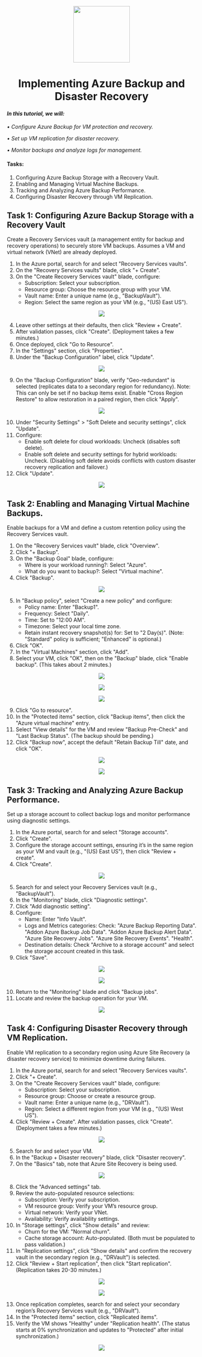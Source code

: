 <p align="center">
  <img src="https://github.com/user-attachments/assets/3735c0e1-2d24-4189-bf99-ea8d490f33c9" width="150" height="auto">
  <h1 align="center">Implementing Azure Backup and Disaster Recovery</h1>
</p>

#### *In this tutorial, we will:*
*•	Configure Azure Backup for VM protection and recovery.*

*•	Set up VM replication for disaster recovery.*

*•	Monitor backups and analyze logs for management.*

#### Tasks:
 1. Configuring Azure Backup Storage with a Recovery Vault.
 2. Enabling and Managing Virtual Machine Backups.
 3. Tracking and Analyzing Azure Backup Performance.
 4. Configuring Disaster Recovery through VM Replication.

## Task 1: Configuring Azure Backup Storage with a Recovery Vault

Create a Recovery Services vault (a management entity for backup and recovery operations) to securely store VM backups. Assumes a VM and virtual network (VNet) are already deployed.

1.	In the Azure portal, search for and select "Recovery Services vaults".
2.	On the "Recovery Services vaults" blade, click "+ Create".
3.	On the "Create Recovery Services vault" blade, configure:
    -  Subscription: Select your subscription.
    -  Resource group: Choose the resource group with your VM.
    -  Vault name: Enter a unique name (e.g., "BackupVault").
    -  Region: Select the same region as your VM (e.g., "(US) East US").

<p align="center">
<img src="https://github.com/user-attachments/assets/d114e8db-17f1-4dae-8be7-132993f3bf57">
</p>

4.	Leave other settings at their defaults, then click "Review + Create".
5.	After validation passes, click "Create". (Deployment takes a few minutes.)
6.	Once deployed, click "Go to Resource".
7.	In the "Settings" section, click "Properties".
8.	Under the "Backup Configuration" label, click "Update".

<p align="center">
<img src="https://github.com/user-attachments/assets/ccdf319b-8b95-4730-aa29-af10e9812ea9">
</p>

9.	On the "Backup Configuration" blade, verify "Geo-redundant" is selected (replicates data to a secondary region for redundancy). Note: This can only be set if no backup items exist. Enable "Cross Region Restore" to allow restoration in a paired region, then click "Apply".

<p align="center">
<img src="https://github.com/user-attachments/assets/75a6b592-2545-47ae-a537-90804c9d772e">
</p>

10.	Under "Security Settings" > "Soft Delete and security settings", click "Update".
11.	Configure:
    -  Enable soft delete for cloud workloads: Uncheck (disables soft delete).
    -  Enable soft delete and security settings for hybrid workloads: Uncheck. (Disabling soft delete avoids conflicts with custom disaster recovery replication and failover.)
12.	Click "Update".

<p align="center">
<img src="https://github.com/user-attachments/assets/be87de72-456d-4ea5-bbdf-e1011ac9538d">
</p>

## Task 2: Enabling and Managing Virtual Machine Backups.

Enable backups for a VM and define a custom retention policy using the Recovery Services vault.

1.	On the "Recovery Services vault" blade, click "Overview".
2.	Click "+ Backup".
3.	On the "Backup Goal" blade, configure:
    -  Where is your workload running?: Select "Azure".
    -  What do you want to backup?: Select "Virtual machine".
4.	Click "Backup".

<p align="center">
<img src="https://github.com/user-attachments/assets/511ab692-9c26-48f4-918d-591b587ee5c2">
</p>

5.	In "Backup policy", select "Create a new policy" and configure:
    -  Policy name: Enter "Backup1".
    -  Frequency: Select "Daily".
    -  Time: Set to "12:00 AM".
    -  Timezone: Select your local time zone.
    -  Retain instant recovery snapshot(s) for: Set to "2 Day(s)". (Note: "Standard" policy is sufficient; "Enhanced" is optional.)
6.	Click "OK".
7.	In the "Virtual Machines" section, click "Add".
8.	Select your VM, click "OK", then on the "Backup" blade, click "Enable backup". (This takes about 2 minutes.)

<p align="center">
<img src="https://github.com/user-attachments/assets/73420444-c237-410c-b95a-30c603c27192">
</p>

<p align="center">
<img src="https://github.com/user-attachments/assets/f402c007-6a82-4df6-8dc8-b10b0471b5da">
</p>

<p align="center">
<img src="https://github.com/user-attachments/assets/a2e5e6c3-1bfd-4746-b034-88c1b9ca8946">
</p>

9.	Click "Go to resource".
10.	In the "Protected items" section, click "Backup items", then click the "Azure virtual machine" entry.
11.	Select "View details" for the VM and review "Backup Pre-Check" and "Last Backup Status". (The backup should be pending.)
12.	Click "Backup now", accept the default "Retain Backup Till" date, and click "OK".

<p align="center">
<img src="https://github.com/user-attachments/assets/21b60186-8f6d-4e8c-a8aa-f70d17e84e5f">
</p>

<p align="center">
<img src="https://github.com/user-attachments/assets/76284a2f-f24d-4f9f-ba66-b72ae63ef8c6">
</p>

## Task 3: Tracking and Analyzing Azure Backup Performance.

Set up a storage account to collect backup logs and monitor performance using diagnostic settings.

1.	In the Azure portal, search for and select "Storage accounts".
2.	Click "Create".
3.	Configure the storage account settings, ensuring it’s in the same region as your VM and vault (e.g., "(US) East US"), then click "Review + create".
4.	Click "Create".

<p align="center">
<img src="https://github.com/user-attachments/assets/a448fbfe-1d7c-46fd-bed0-88485aed56e0">
</p>

5.	Search for and select your Recovery Services vault (e.g., "BackupVault").
6.	In the "Monitoring" blade, click "Diagnostic settings".
7.	Click "Add diagnostic setting".
8.	Configure:
    -  Name: Enter "Info Vault".
    -  Logs and Metrics categories: Check: "Azure Backup Reporting Data". "Addon Azure Backup Job Data". "Addon Azure Backup Alert Data". "Azure Site Recovery Jobs". "Azure Site Recovery Events". "Health".
    -  Destination details: Check "Archive to a storage account" and select the storage account created in this task.
9.	Click "Save".

<p align="center">
<img src="https://github.com/user-attachments/assets/ae92bf60-696d-4d86-af68-f701dc257e5d">
</p>

<p align="center">
<img src="https://github.com/user-attachments/assets/bc443050-6607-4b6d-96fc-964bc34cae13">
</p>

10.	Return to the "Monitoring" blade and click "Backup jobs".
11.	Locate and review the backup operation for your VM.

<p align="center">
<img src="https://github.com/user-attachments/assets/ce426584-f7ec-4474-a29f-429145fe8a39">
</p>

## Task 4: Configuring Disaster Recovery through VM Replication.

Enable VM replication to a secondary region using Azure Site Recovery (a disaster recovery service) to minimize downtime during failures.

1.	In the Azure portal, search for and select "Recovery Services vaults".
2.	Click "+ Create".
3.	On the "Create Recovery Services vault" blade, configure:
    -  Subscription: Select your subscription.
    -  Resource group: Choose or create a resource group.
    -  Vault name: Enter a unique name (e.g., "DRVault").
    -  Region: Select a different region from your VM (e.g., "(US) West US").
4.	Click "Review + Create". After validation passes, click "Create". (Deployment takes a few minutes.)

<p align="center">
<img src="https://github.com/user-attachments/assets/72748036-20d5-4fc7-8691-16cf25239691">
</p>

5.	Search for and select your VM.
6.	In the "Backup + Disaster recovery" blade, click "Disaster recovery".
7.	On the "Basics" tab, note that Azure Site Recovery is being used.

<p align="center">
<img src="https://github.com/user-attachments/assets/871f7d0c-4d87-43db-9c14-762b97993f65">
</p>

8.	Click the "Advanced settings" tab.
9.	Review the auto-populated resource selections:
    -  Subscription: Verify your subscription.
    -  VM resource group: Verify your VM’s resource group.
    -  Virtual network: Verify your VNet.
    -  Availability: Verify availability settings.
10.	In "Storage settings", click "Show details" and review:
    -  Churn for the VM: "Normal churn".
    -  Cache storage account: Auto-populated. (Both must be populated to pass validation.)
11.	In "Replication settings", click "Show details" and confirm the recovery vault in the secondary region (e.g., "DRVault") is selected.
12.	Click "Review + Start replication", then click "Start replication". (Replication takes 20-30 minutes.)

<p align="center">
<img src="https://github.com/user-attachments/assets/033feb44-eb03-44bc-8719-d0cbc11efec9">
</p>

<p align="center">
<img src="https://github.com/user-attachments/assets/6185cd18-aa25-4036-b1de-280b89d697db">
</p>

13.	Once replication completes, search for and select your secondary region’s Recovery Services vault (e.g., "DRVault").
14.	In the "Protected items" section, click "Replicated items".
15.	Verify the VM shows "Healthy" under "Replication health". (The status starts at 0% synchronization and updates to "Protected" after initial synchronization.)

<p align="center">
<img src="https://github.com/user-attachments/assets/d5da0a36-b3c6-46a5-8d8d-41d52a566eb3">
</p>

